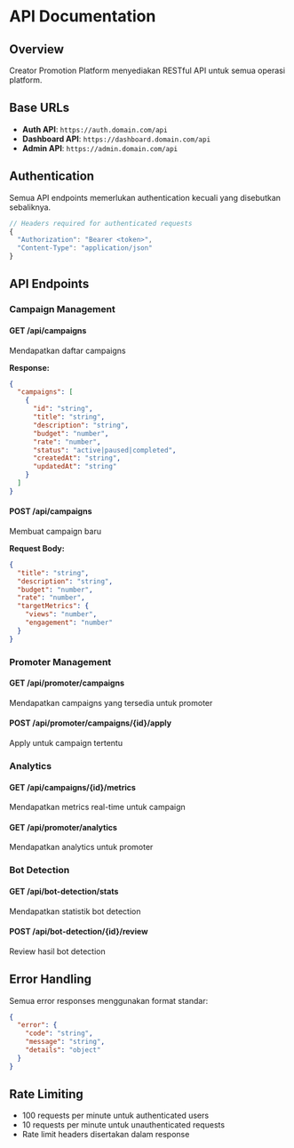 # API Documentation

## Overview

Creator Promotion Platform menyediakan RESTful API untuk semua operasi platform.

## Base URLs

- **Auth API**: `https://auth.domain.com/api`
- **Dashboard API**: `https://dashboard.domain.com/api`
- **Admin API**: `https://admin.domain.com/api`

## Authentication

Semua API endpoints memerlukan authentication kecuali yang disebutkan sebaliknya.

```typescript
// Headers required for authenticated requests
{
  "Authorization": "Bearer <token>",
  "Content-Type": "application/json"
}
```

## API Endpoints

### Campaign Management

#### GET /api/campaigns
Mendapatkan daftar campaigns

**Response:**
```json
{
  "campaigns": [
    {
      "id": "string",
      "title": "string",
      "description": "string",
      "budget": "number",
      "rate": "number",
      "status": "active|paused|completed",
      "createdAt": "string",
      "updatedAt": "string"
    }
  ]
}
```

#### POST /api/campaigns
Membuat campaign baru

**Request Body:**
```json
{
  "title": "string",
  "description": "string",
  "budget": "number",
  "rate": "number",
  "targetMetrics": {
    "views": "number",
    "engagement": "number"
  }
}
```

### Promoter Management

#### GET /api/promoter/campaigns
Mendapatkan campaigns yang tersedia untuk promoter

#### POST /api/promoter/campaigns/{id}/apply
Apply untuk campaign tertentu

### Analytics

#### GET /api/campaigns/{id}/metrics
Mendapatkan metrics real-time untuk campaign

#### GET /api/promoter/analytics
Mendapatkan analytics untuk promoter

### Bot Detection

#### GET /api/bot-detection/stats
Mendapatkan statistik bot detection

#### POST /api/bot-detection/{id}/review
Review hasil bot detection

## Error Handling

Semua error responses menggunakan format standar:

```json
{
  "error": {
    "code": "string",
    "message": "string",
    "details": "object"
  }
}
```

## Rate Limiting

- 100 requests per minute untuk authenticated users
- 10 requests per minute untuk unauthenticated requests
- Rate limit headers disertakan dalam response